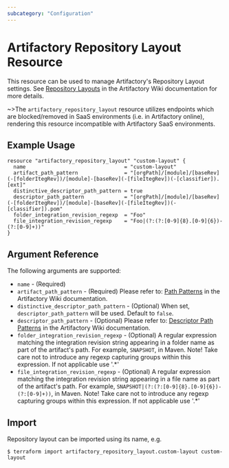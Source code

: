 ```yaml
---
subcategory: "Configuration"
---
```

# Artifactory Repository Layout Resource

This resource can be used to manage Artifactory's Repository Layout settings. See [Repository Layouts](https://www.jfrog.com/confluence/display/JFROG/Repository+Layouts) in the Artifactory Wiki documentation for more details.

~>The `artifactory_repository_layout` resource utilizes endpoints which are blocked/removed in SaaS environments (i.e. in Artifactory online), rendering this resource incompatible with Artifactory SaaS environments.

## Example Usage

```hcl
resource "artifactory_repository_layout" "custom-layout" {
  name                                = "custom-layout"
  artifact_path_pattern               = "[orgPath]/[module]/[baseRev](-[folderItegRev])/[module]-[baseRev](-[fileItegRev])(-[classifier]).[ext]"
  distinctive_descriptor_path_pattern = true
  descriptor_path_pattern             = "[orgPath]/[module]/[baseRev](-[folderItegRev])/[module]-[baseRev](-[fileItegRev])(-[classifier]).pom"
  folder_integration_revision_regexp  = "Foo"
  file_integration_revision_regexp    = "Foo|(?:(?:[0-9]{8}.[0-9]{6})-(?:[0-9]+))"
}
```

## Argument Reference

The following arguments are supported:

* `name` - (Required)
* `artifact_path_pattern` - (Required) Please refer to: [Path Patterns](https://www.jfrog.com/confluence/display/JFROG/Repository+Layouts#RepositoryLayouts-ModulesandPathPatternsusedbyRepositoryLayouts) in the Artifactory Wiki documentation.
* `distinctive_descriptor_path_pattern` - (Optional) When set, `descriptor_path_pattern` will be used. Default to `false`.
* `descriptor_path_pattern` - (Optional) Please refer to: [Descriptor Path Patterns](https://www.jfrog.com/confluence/display/JFROG/Repository+Layouts#RepositoryLayouts-DescriptorPathPatterns) in the Artifactory Wiki documentation.
* `folder_integration_revision_regexp` - (Optional) A regular expression matching the integration revision string appearing in a folder name as part of the artifact's path. For example, `SNAPSHOT`, in Maven. Note! Take care not to introduce any regexp capturing groups within this expression. If not applicable use '.*'
* `file_integration_revision_regexp` - (Optional) A regular expression matching the integration revision string appearing in a file name as part of the artifact's path. For example, `SNAPSHOT|(?:(?:[0-9]{8}.[0-9]{6})-(?:[0-9]+))`, in Maven. Note! Take care not to introduce any regexp capturing groups within this expression. If not applicable use '.*'

## Import

Repository layout can be imported using its name, e.g.

```
$ terraform import artifactory_repository_layout.custom-layout custom-layout
```
